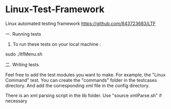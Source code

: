 # Linux-Test-Framework

Linux automated testing framework
https://github.com/843723683/LTF
	
一. Running tests

1. To run these tests on your local machine :

sudo ./ltfMenu.sh

二. Writing tests

  Feel free to add the test modules you want to make. For example, the "Linux Command" test. You can create the "commands" folder in the testcases directory. And add the corresponding xml file in the config directory.
    
  There is an xml parsing script in the lib folder. Use "source xmlParse.sh" if necessary
